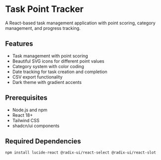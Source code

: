 # Task Point Tracker

A React-based task management application with point scoring, category management, and progress tracking.

## Features

- Task management with point scoring
- Beautiful SVG icons for different point values
- Category system with color coding
- Date tracking for task creation and completion
- CSV export functionality
- Dark theme with gradient accents

## Prerequisites

- Node.js and npm
- React 18+
- Tailwind CSS
- shadcn/ui components

## Required Dependencies

```bash
npm install lucide-react @radix-ui/react-select @radix-ui/react-slot
